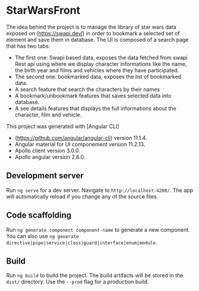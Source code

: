 # StarWarsFront
The idea behind the project is to manage the library of star wars data exposed on (https://swapi.dev/) in order to bookmark a selected set of element and save them in database.
The UI is composed of a search page that has two tabs:
  - The first one: Swapi based data, exposes the data fetched from swapi Rest api using where we display character informations like the name, the birth year and films and vehicles where they have participated.
  - The second one: bookmarked data, exposes the list of bookmarked data.
  - A search feature that search the characters by their names
  - A bookmark/unbookmark features that saves selected data into database.
  - A see details features that displays the full informations about the character, film and vehicle.
    
This project was generated with [Angular CLI]
  - (https://github.com/angular/angular-cli) version 11.1.4.
  - Angular material for UI componement version 11.2.13.
  - Apollo client version 3.0.0.
  - Apollo angular version 2.6.0.


## Development server

Run `ng serve` for a dev server. Navigate to `http://localhost:4200/`. The app will automatically reload if you change any of the source files.

## Code scaffolding

Run `ng generate component component-name` to generate a new component. You can also use `ng generate directive|pipe|service|class|guard|interface|enum|module`.

## Build

Run `ng build` to build the project. The build artifacts will be stored in the `dist/` directory. Use the `--prod` flag for a production build.
